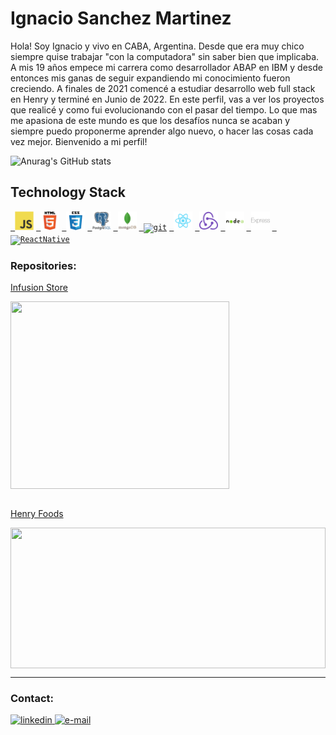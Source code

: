 # Ignacio Sanchez Martinez

Hola! Soy Ignacio y vivo en CABA, Argentina. Desde que era muy chico siempre quise trabajar "con la computadora" sin saber bien que implicaba. A mis 19 años empece mi carrera como desarrollador ABAP en IBM y desde entonces mis ganas de seguir expandiendo mi conocimiento fueron creciendo. A finales de 2021 comencé a estudiar desarrollo web full stack en Henry y terminé en Junio de 2022. En este perfil, vas a ver los proyectos que realicé y como fui evolucionando con el pasar del tiempo. Lo que mas me apasiona de este mundo es que los desafíos nunca se acaban y siempre puedo proponerme aprender algo nuevo, o hacer las cosas cada vez mejor. Bienvenido a mi perfil!

![Anurag's GitHub stats](https://github-readme-stats.vercel.app/api?username=IgnacioSM98&count_private=true&theme=onedark)

## Technology Stack
<p align="left">
  <code><a href="https://developer.mozilla.org/en-US/docs/Web/JavaScript" target="_blank"> <img src="https://raw.githubusercontent.com/devicons/devicon/master/icons/javascript/javascript-original.svg" alt="javascript" height="30"/></a></code>
  <code><a href="https://www.w3.org/html/" target="_blank"> <img src="https://raw.githubusercontent.com/devicons/devicon/master/icons/html5/html5-original-wordmark.svg" alt="html5" height="30"/></a></code>
  <code><a href="https://developer.mozilla.org/es/docs/Web/CSS" target="_blank"> <img src="https://raw.githubusercontent.com/github/explore/80688e429a7d4ef2fca1e82350fe8e3517d3494d/topics/css/css.png" alt="html5" height="30"/></a></code>
  <code><a href="https://www.postgresql.org" target="_blank"> <img src="https://raw.githubusercontent.com/devicons/devicon/master/icons/postgresql/postgresql-original-wordmark.svg" alt="postgresql" width="30" height="30"/></a></code>
  <code><a href="https://www.mongodb.com/" target="_blank"> <img src="https://raw.githubusercontent.com/devicons/devicon/master/icons/mongodb/mongodb-original-wordmark.svg" alt="mongodb" height="30"/></a></code>
  <code><a href="https://git-scm.com/" target="_blank"> <img src="https://www.vectorlogo.zone/logos/git-scm/git-scm-icon.svg" alt="git" height="30"/></a></code>
  <code><a href="https://reactjs.org/" target="_blank"> <img src="https://raw.githubusercontent.com/github/explore/80688e429a7d4ef2fca1e82350fe8e3517d3494d/topics/react/react.png" alt="react" height="30"/></a></code>
  <code><a href="https://redux.js.org" target="_blank"> <img src="https://raw.githubusercontent.com/devicons/devicon/master/icons/redux/redux-original.svg" alt="redux" width="30" height="30"/></a></code>
  <code><a href="https://nodejs.org" target="_blank"> <img src="https://raw.githubusercontent.com/devicons/devicon/master/icons/nodejs/nodejs-original-wordmark.svg" alt="nodejs" height="30"/></a></code>
  <code><a href="https://expressjs.com" target="_blank"> <img src="https://raw.githubusercontent.com/github/explore/80688e429a7d4ef2fca1e82350fe8e3517d3494d/topics/express/express.png" alt="express" height="30"/></a></code>
 <code><a href="https://reactnative.dev/" target="_blank"> <img src="https://d33wubrfki0l68.cloudfront.net/554c3b0e09cf167f0281fda839a5433f2040b349/ecfc9/img/header_logo.svg" alt="ReactNative" height="30"/></a></code>
  </p>
  
<h3 align="left">Repositories:</h3>
<p>
  <a href="https://pf-gp1-deploy.vercel.app/" target="_blank">
    <p>Infusion Store</p>
  <p>
    
    
 </p>
<img align="center" src="https://res.cloudinary.com/db4adidql/image/upload/v1655911017/Github/inf_clw6o2.png" height="300" width="350" />
  </a>
    <br></br>
  <a href="https://food-app-plum.vercel.app/" target="_blank">
    <p>Henry Foods</p>
    
  <p>
    
 </p>
<img align="center" src="https://res.cloudinary.com/db4adidql/image/upload/v1655910634/Github/pngtree-food-overlooking-the-background-banner-image_138613_wte1ef.jpg" height="225" width="100%" />
  </a>
</p>
      <hr>
      </hr>


<h3 align="left">Contact:</h3>

 <a href="https://www.linkedin.com/in/ignacio-sm/">
<img src="https://upload.wikimedia.org/wikipedia/commons/thumb/6/6d/LinkedinBlack.png/640px-LinkedinBlack.png" alt="linkedin" height="100"/>
  
  <a href="mailto: ignaciosanchezmartinez10@gmail.com">
  <img src="https://upload.wikimedia.org/wikipedia/commons/thumb/f/f1/Breezeicons-actions-22-mail-forwarded.svg/640px-Breezeicons-actions-22-mail-forwarded.svg.png" alt="e-mail" height="100"/>       
  </a>
